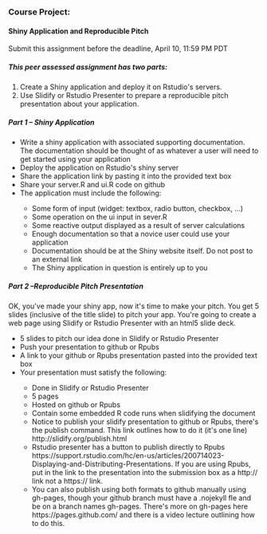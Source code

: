 <h3>Course Project:</h3>
<h4>Shiny Application and Reproducible Pitch</h4>
Submit this assignment before the deadline, April 10, 11:59 PM PDT<br>

<h5>This peer assessed assignment has two parts:</h5>
<ol type="1">
<li>Create a Shiny application and deploy it on Rstudio's servers.</li>
<li>Use Slidify or Rstudio Presenter to prepare a reproducible pitch presentation about your application.</li>
</ol>

<h5>Part 1 – Shiny Application</h5>
<ul>
<li>Write a shiny application with associated supporting documentation. The documentation should be thought of as whatever a user will need to get started using your application</li>
<li>Deploy the application on Rstudio's shiny server</li>
<li>Share the application link by pasting it into the provided text box</li>
<li>Share your server.R and ui.R code on github</li>
<li>The application must include the following:</li>
<ul>
<li>Some form of input (widget: textbox, radio button, checkbox, ...)</li>
<li>Some operation on the ui input in sever.R<br>
<li>Some reactive output displayed as a result of server calculations</li>
<li>Enough documentation so that a novice user could use your application</li>
<li>Documentation should be at the Shiny website itself. Do not post to an external link</li>
<li>The Shiny application in question is entirely up to you</li>
</ul></Ul>

<h5>Part 2 –Reproducible Pitch Presentation</h5>
OK, you've made your shiny app, now it's time to make your pitch. You get 5 slides (inclusive of the title slide) to pitch your app. You're going to create a web page using Slidify or Rstudio Presenter with an html5 slide deck.
<ul>
<li>5 slides to pitch our idea done in Slidify or Rstudio Presenter</li>
<li>Push your presentation to github or Rpubs</li>
<li>A link to your github or Rpubs presentation pasted into the provided text box</li>
<li>Your presentation must satisfy the following:</li>
<ul>
<li>Done in Slidify or Rstudio Presenter</li>
<li>5 pages</li>
<li>Hosted on github or Rpubs</li>
<li>Contain some embedded R code runs when slidifying the document</li>
<li>Notice to publish your slidify presentation to github or Rpubs, there's the publish command. This link outlines how to do it (it's one line) http://slidify.org/publish.html</li>
<li>Rstudio presenter has a button to publish directly to Rpubs https://support.rstudio.com/hc/en-us/articles/200714023-Displaying-and-Distributing-Presentations. If you are using Rpubs, put in the link to the presentation into the submission box as a http:// link not a https:// link.</li>
<li>You can also publish using both formats to github manually using gh-pages, though your github branch must have a .nojekyll fle and be on a branch names gh-pages. There's more on gh-pages here https://pages.github.com/ and there is a video lecture outlining how to do this.</li>
</ul></ul>
